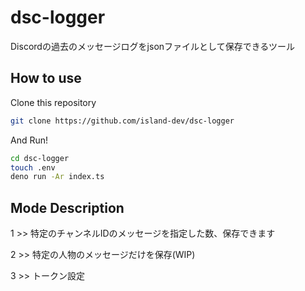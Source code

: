 # dsc-logger

Discordの過去のメッセージログをjsonファイルとして保存できるツール

## How to use

Clone this repository

```bash
git clone https://github.com/island-dev/dsc-logger
```

And Run!

```bash
cd dsc-logger
touch .env
deno run -Ar index.ts
```

## Mode Description

1 >> 特定のチャンネルIDのメッセージを指定した数、保存できます

2 >> 特定の人物のメッセージだけを保存(WIP)

3 >> トークン設定
